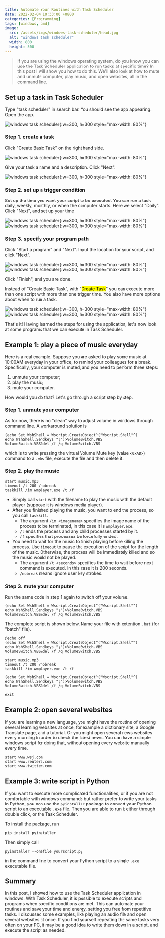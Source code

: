 ```yaml
---
title: Automate Your Routines with Task Scheduler
date: 2022-02-04 10:33:00 +0800
categories: [Programming]
tags: [windows, cmd]
image:
  src: /assets/imgs/windows-task-scheduler/head.jpg
  alt: "windows task scheduler"
  width: 800
  height: 500
---
```


> If you are using the windows operating system, do you know you can use the Task Scheduler application to run tasks at specific time? In this post I will show you how to do this. We'll also look at how to mute and unmute computer, play music, and open websites, all in the command line.

## Set up a task in Task Scheduler

Type "task scheduler" in search bar. You should see the app appearing. Open the app.

![windows task scheduler](/assets/imgs/windows-task-scheduler/1.png){:w=300, h=300 style="max-width: 80%"}

### Step 1. create a task

Click "Create Basic Task" on the right hand side.

![windows task scheduler](/assets/imgs/windows-task-scheduler/1.start.jpg){:w=300, h=300 style="max-width: 80%"}

Give your task a name and a description. Click "Next".

![windows task scheduler](/assets/imgs/windows-task-scheduler/2.png){:w=300, h=300 style="max-width: 80%"}

### Step 2. set up a trigger condition

Set up the time you want your script to be executed. You can run a task daily, weekly, monthly, or when the computer starts. Here we select "Daily". Click "Next", and set up your time

![windows task scheduler](/assets/imgs/windows-task-scheduler/3.png){:w=300, h=300 style="max-width: 80%"}
![windows task scheduler](/assets/imgs/windows-task-scheduler/4.png){:w=300, h=300 style="max-width: 80%"}

### Step 3. specify your program path

Click "Start a program" and "Next". Input the location for your script, and click "Next".

![windows task scheduler](/assets/imgs/windows-task-scheduler/5.png){:w=300, h=300 style="max-width: 80%"}
![windows task scheduler](/assets/imgs/windows-task-scheduler/6.png){:w=300, h=300 style="max-width: 80%"}

Click "Finish", and you are done.

Instead of "Create Basic Task", with "<mark>Create Task</mark>" you can execute more than one script with more than one trigger time. You also have more options about when to run a task.

![windows task scheduler](/assets/imgs/windows-task-scheduler/triggers.png){:w=300, h=300 style="max-width: 80%"}
![windows task scheduler](/assets/imgs/windows-task-scheduler/actions.png){:w=300, h=300 style="max-width: 80%"}

That's it! Having learned the steps for using the application, let's now look at some programs that we can execute in Task Scheduler. 

## Example 1: play a piece of music everyday

Here is a real example. Suppose you are asked to play some music at 10:00AM everyday in your office, to remind your colleagues for a break. Specifically, your computer is muted, and you need to perform three steps:

1. unmute your computer;
2. play the music;
3. mute your computer.

How would you do that? Let's go through a script step by step.

### Step 1. unmute your computer

As for now, there is no "clean" way to adjust volume in windows through command line. A workaround solution is

```shell
(echo Set WshShell = Wscript.CreateObject^("Wscript.Shell"^) 
echo WshShell.Sendkeys "¡­")>VolumeSwitch.VBS 
VolumeSwitch.VBS&del /f /q VolumeSwitch.VBS
```

which is to write pressing the virtual Volume Mute key (value `<0xAD>`) command to a `.vbs` file, execute the file and then delete it.

### Step 2. play the music

```shell
start music.mp3
timeout /t 200 /nobreak
taskkill /im wmplayer.exe /t /f
```

- Simply call `start` with the filename to play the music with the default player (suppose it is windows media player). 
- After you finished playing the music, you want to end the process, so you call `taskkill`. 
  - The argument `/im <imagename>` specifies the image name of the process to be terminated, in this case it is `wmplayer.exe`. 
  - `/t` ends the process and any child processes started by it. 
  - `/f` specifies that processes be forcefully ended.
- You need to wait for the music to finish playing before killing the process. Use `timeout` to pause the execution of the script for the length of the music. Otherwise, the process will be immediately killed and so the music would not be played.
  - The argument `/t <seconds>` specifies the time to wait before next command is executed. In this case it is 200 seconds.
  - `/nobreak` means ignore user key strokes.

### Step 3. mute your computer

Run the same code in step 1 again to switch off your volume.

```shell
(echo Set WshShell = Wscript.CreateObject^("Wscript.Shell"^) 
echo WshShell.Sendkeys "¡­")>VolumeSwitch.VBS 
VolumeSwitch.VBS&del /f /q VolumeSwitch.VBS
```

The complete script is shown below. Name your file with extention `.bat` (for "batch" file).

```shell
@echo off 
(echo Set WshShell = Wscript.CreateObject^("Wscript.Shell"^) 
echo WshShell.Sendkeys "¡­")>VolumeSwitch.VBS 
VolumeSwitch.VBS&del /f /q VolumeSwitch.VBS

start music.mp3
timeout /t 200 /nobreak
taskkill /im wmplayer.exe /t /f

(echo Set WshShell = Wscript.CreateObject^("Wscript.Shell"^) 
echo WshShell.Sendkeys "¡­")>VolumeSwitch.VBS 
VolumeSwitch.VBS&del /f /q VolumeSwitch.VBS

exit
```

## Example 2: open several websites

If you are learning a new language, you might have the routine of opening several learning websites at once, for example a dictionary site, a Google Translate page, and a tutorial. Or you might open several news websites every morning in order to check the latest news. You can have a simple windows script for doing that, without opening every website manually every time.

```shell
start www.wsj.com
start www.reuters.com
start www.twitter.com
``` 

## Example 3: write script in Python

If you want to execute more complicated functionalities, or if you are not comfortable with windows commands but rather prefer to write your tasks in Python, you can use the `pyinstaller` package to convert your Python script to an executable `.exe` file. Then you are able to run it either through double click, or the Task Scheduler. 

To install the package, run

```shell
pip install pyinstaller
```

Then simply call

```shell
pyinstaller --onefile yourscript.py
```

in the command line to convert your Python script to a  single `.exe` executable file.

## Summary

In this post, I showed how to use the Task Scheduler application in windows. With Task Scheduler, it is possible to execute scripts and programs when specific conditions are met. This can automate your routines and save your time and energy, setting you free from repetitive tasks. I discussed some examples, like playing an audio file and open several websites at once. If you find yourself repeating the same tasks very often on your PC, it may be a good idea to write them down in a script, and execute the script as needed.